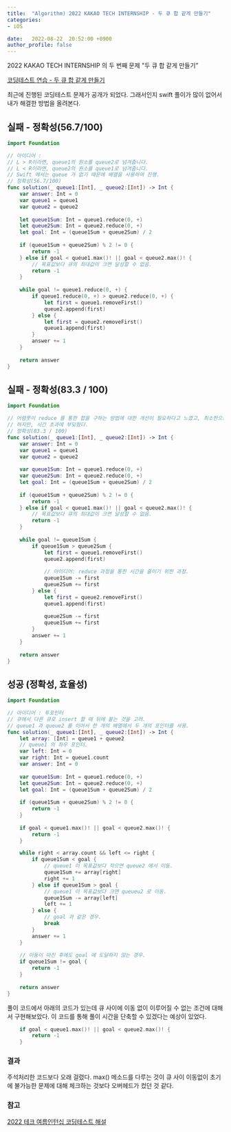 ```yaml
---
title:  "Algorithm) 2022 KAKAO TECH INTERNSHIP - 두 큐 합 같게 만들기"
categories:
- iOS

date:   2022-08-22  20:52:00 +0900
author_profile: false
---
```

2022 KAKAO TECH INTERNSHIP 의 두 번째 문제 "두 큐 합 같게 만들기”

[코딩테스트 연습 - 두 큐 합 같게 만들기](https://school.programmers.co.kr/learn/courses/30/lessons/118667)

최근에 진행된 코딩테스트 문제가 공개가 되었다. 그래서인지 swift 풀이가 많이 없어서 내가 해결한 방법을 올려본다.

## 실패 - 정확성(56.7/100)

```swift
import Foundation

// 아이디어 : 
// L > R이라면, queue1의 원소를 queue2로 넘겨줍니다.
// L < R이라면, queue2의 원소를 queue1로 넘겨줍니다.
// Swift 에서는 queue 가 없기 때문에 배열을 사용하여 진행.
// 정확성(56.7/100)
func solution(_ queue1:[Int], _ queue2:[Int]) -> Int {
    var answer: Int = 0
    var queue1 = queue1
    var queue2 = queue2
    
    let queue1Sum: Int = queue1.reduce(0, +)
    let queue2Sum: Int = queue2.reduce(0, +)
    let goal: Int = (queue1Sum + queue2Sum) / 2
    
    if (queue1Sum + queue2Sum) % 2 != 0 {
        return -1
    } else if goal < queue1.max()! || goal < queue2.max()! {
        // 목표값보다 큐의 최대값이 크면 달성할 수 없음.
        return -1
    }
    
    while goal != queue1.reduce(0, +) {
        if queue1.reduce(0, +) > queue2.reduce(0, +) {
            let first = queue1.removeFirst()
            queue2.append(first)
        } else {
            let first = queue2.removeFirst()
            queue1.append(first)
        }
        answer += 1
    }
    
    return answer
}

```

## 실패 - 정확성(83.3 / 100)

```swift
import Foundation

// 어렴풋이 reduce 를 통한 합을 구하는 방법에 대한 개선이 필요하다고 느꼈고, 최소한으로 횟수를 가져갔다.
// 하지만, 시간 초과에 부딪혔다.
// 정확성(83.3 / 100)
func solution(_ queue1:[Int], _ queue2:[Int]) -> Int {
    var answer: Int = 0
    var queue1 = queue1
    var queue2 = queue2
    
    var queue1Sum: Int = queue1.reduce(0, +)
    var queue2Sum: Int = queue2.reduce(0, +)
    let goal: Int = (queue1Sum + queue2Sum) / 2
    
    if (queue1Sum + queue2Sum) % 2 != 0 {
        return -1
    } else if goal < queue1.max()! || goal < queue2.max()! {
        // 목표값보다 큐의 최대값이 크면 달성할 수 없음.
        return -1
    }
    
    while goal != queue1Sum {
        if queue1Sum > queue2Sum {
            let first = queue1.removeFirst()
            queue2.append(first)
            
            // 아이디어: reduce 과정을 통한 시간을 줄이기 위한 과정.
            queue1Sum -= first
            queue2Sum += first
        } else {
            let first = queue2.removeFirst()
            queue1.append(first)
            
            queue2Sum -= first
            queue1Sum += first
        }
        answer += 1
    }
    
    return answer
}
```

## 성공 (정확성, 효율성)

```swift
import Foundation

// 아이디어 : 투포인터
// 큐에서 다른 큐로 insert 할 때 뒤에 붙는 것을 고려.
// queue1 과 queue2 를 이어서 한 개의 배열에서 두 개의 포인터를 사용.
func solution(_ queue1:[Int], _ queue2:[Int]) -> Int {
    let array: [Int] = queue1 + queue2
    // queue1 의 좌우 포인터.
    var left: Int = 0
    var right: Int = queue1.count
    var answer: Int = 0
     
    var queue1Sum: Int = queue1.reduce(0, +)
    let queue2Sum: Int = queue2.reduce(0, +)
    let goal: Int = (queue1Sum + queue2Sum) / 2
    
    if (queue1Sum + queue2Sum) % 2 != 0 {
        return -1
    }
    
    if goal < queue1.max()! || goal < queue2.max()! {
        return -1
    }

    while right < array.count && left <= right {
        if queue1Sum < goal {
            // queue1 이 목표값보다 작으면 queue2 에서 이동.
            queue1Sum += array[right]
            right += 1
        } else if queue1Sum > goal {
            // queue1 이 목표값보다 크면 queueu2 로 이동.
            queue1Sum -= array[left]
            left += 1
        } else {
            // goal 과 같은 경우.
            break
        }
        answer += 1
    }
    
    // 이동이 마친 후에도 goal 에 도달하지 않는 경우.
    if queue1Sum != goal {
        return -1
    }
    
    return answer
}
```

풀이 코드에서 아래의 코드가 있는데 큐 사이에 이동 없이 이루어질 수 없는 조건에 대해서 구현해보았다. 이 코드를 통해 풀이 시간을 단축할 수 있겠다는 예상이 있었다.

```swift
    if goal < queue1.max()! || goal < queue2.max()! {
        return -1
    }
```

### 결과

주석처리한 코드보다 오래 걸렸다. max() 메소드를 다루는 것이 큐 사이 이동없이 초기에 불가능한 문제에 대해 체크하는 것보다 오버헤드가 컸던 것 같다.

### 참고

[2022 테크 여름인턴십 코딩테스트 해설](https://tech.kakao.com/2022/07/13/2022-coding-test-summer-internship/)
